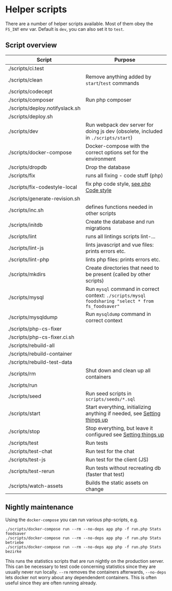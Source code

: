 # Helper scripts

There are a number of helper scripts available. Most of them obey the `FS_INT` env var. Default is `dev`, you can also set it to `test`.

## Script overview

| Script                 | Purpose |
|------------------------|---------|
| ./scripts/ci.test      | |
| ./scripts/clean        | Remove anything added by `start`/`test` commands |
| ./scripts/codecept     | |
| ./scripts/composer     | Run php composer |
| ./scripts/deploy.notifyslack.sh | |
| ./scripts/deploy.sh    | |
| ./scripts/dev          | Run webpack dev server for doing js dev (obsolete, included in `./scripts/start`) |
| ./scripts/docker-compose | Docker-compose with the correct options set for the environment |
| ./scripts/dropdb       | Drop the database |
| ./scripts/fix          | runs all fixing - code stuff (php) |
| ./scripts/fix-codestyle-local | fix php code style, [see php Code style](setting-things-up.md) |
| ./scripts/generate-revision.sh | |
| ./scripts/inc.sh       | defines functions needed in other scripts |
| ./scripts/initdb       | Create the database and run migrations |
| ./scripts/lint         | runs all lintings scripts lint-... |
| ./scripts/lint-js      | lints javascript and vue files: prints errors etc. |
| ./scripts/lint-php     | lints php files: prints errors etc. |
| ./scripts/mkdirs       | Create directories that need to be present (called by other scripts) |
| ./scripts/mysql        | Run `mysql` command in correct context: `./scripts/mysql foodsharing "select * from fs_foodsaver"` |
| ./scripts/mysqldump    | Run `mysqldump` command in correct context |
| ./scripts/php-cs-fixer | |
| ./scripts/php-cs-fixer.ci.sh | |
| ./scripts/rebuild-all  | |
| ./scripts/rebuild-container | |
| ./scripts/rebuild-test-data | |
| ./scripts/rm           | Shut down and clean up all containers |
| ./scripts/run          | |
| ./scripts/seed         | Run seed scripts in `scripts/seeds/*.sql` |
| ./scripts/start        | Start everything, initializing anything if needed, see [Setting things up](setting-things-up.md) |
| ./scripts/stop         | Stop everything, but leave it configured see [Setting things up](setting-things-up.md) |
| ./scripts/test         | Run tests |
| ./scripts/test-chat    | Run test for the chat |
| ./scripts/test-js      | Run test for the client (JS) |
| ./scripts/test-rerun   | Run tests without recreating db (faster that test) |
| ./scripts/watch-assets | Builds the static assets on change |

## Nightly maintenance

Using the `docker-compose` you can run various php-scripts, e.g.
```
./scripts/docker-compose run --rm --no-deps app php -f run.php Stats foodsaver
./scripts/docker-compose run --rm --no-deps app php -f run.php Stats betriebe
./scripts/docker-compose run --rm --no-deps app php -f run.php Stats bezirke
```
This runs the statistics scripts that are run nightly on the production server.
This can be necessary to test code concerning statistics since they are usually never run locally.
`--rm` removes the containers afterwards, `--no-deps` lets docker not worry about any dependendent containers. This is often useful since they are often running already.

